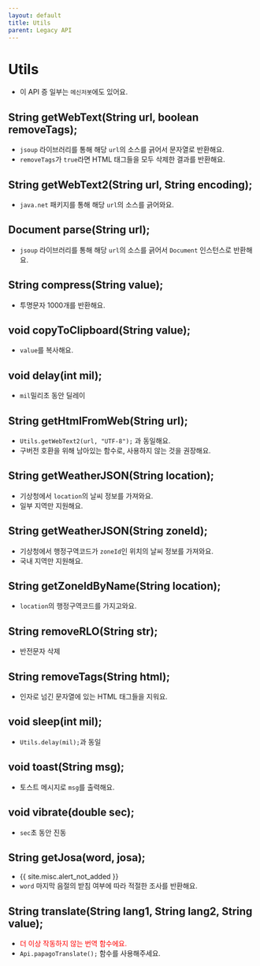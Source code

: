 ```yaml
---
layout: default
title: Utils
parent: Legacy API
---
```


# Utils
* 이 API 증 일부는 `메신저봇`에도 있어요.

## String getWebText(String url, boolean removeTags);
* `jsoup` 라이브러리를 통해 해당 `url`의 소스를 긁어서 문자열로 반환해요.
* `removeTags`가 `true`라면 HTML 태그들을 모두 삭제한 결과를 반환해요.

## String getWebText2(String url, String encoding);
* `java.net` 패키지를 통해 해당 `url`의 소스를 긁어와요.

## Document parse(String url);
* `jsoup` 라이브러리를 통해 해당 `url`의 소스를 긁어서 `Document` 인스턴스로 반환해요.


## String compress(String value);
* 투명문자 1000개를 반환해요.

## void copyToClipboard(String value);
* `value`를 복사해요.

## void delay(int mil);
* `mil`밀리초 동안 딜레이

## String getHtmlFromWeb(String url);
* `Utils.getWebText2(url, "UTF-8");` 과 동일해요.
* 구버전 호환을 위해 남아있는 함수로, 사용하지 않는 것을 권장해요.

## String getWeatherJSON(String location);
* 기상청에서 `location`의 날씨 정보를 가져와요.
* 일부 지역만 지원해요.

## String getWeatherJSON(String zoneId);
* 기상청에서 행정구역코드가 `zoneId`인 위치의 날씨 정보를 가져와요.
* 국내 지역만 지원해요.

## String getZoneIdByName(String location);
* `location`의 행정구역코드를 가지고와요.

## String removeRLO(String str);
* 반전문자 삭제

## String removeTags(String html);
* 인자로 넘긴 문자열에 있는 HTML 태그들을 지워요.

## void sleep(int mil);
* `Utils.delay(mil);`과 동일

## void toast(String msg);
* 토스트 메시지로 `msg`를 출력해요.

## void vibrate(double sec);
* `sec`초 동안 진동

## String getJosa(word, josa);
* {{ site.misc.alert_not_added }}
* `word` 마지막 음절의 받침 여부에 따라 적절한 조사를 반환해요.


## String translate(String lang1, String lang2, String value);
* <span style="color:red">더 이상 작동하지 않는 번역 함수에요.</span>
* `Api.papagoTranslate();` 함수를 사용해주세요.